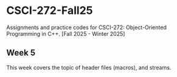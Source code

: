 # CSCI-272-Fall25
Assignments and practice codes for CSCI-272: Object-Oriented Programming in C++. [Fall 2025 - Winter 2025]

## Week 5
This week covers the topic of header files (macros), and streams.
